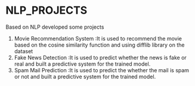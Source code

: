 # NLP_PROJECTS
Based on NLP developed some projects
1) Movie Recommendation System :It is used to recommend the movie based on the cosine similarity function and using difflib library on the dataset
2) Fake News Detection :It is used to predict whether the news is fake or real and built a predictive system for the trained model.
3) Spam Mail Prediction :It is used to predict the whether the mail is spam or not and built a predictive system for the trained model.
